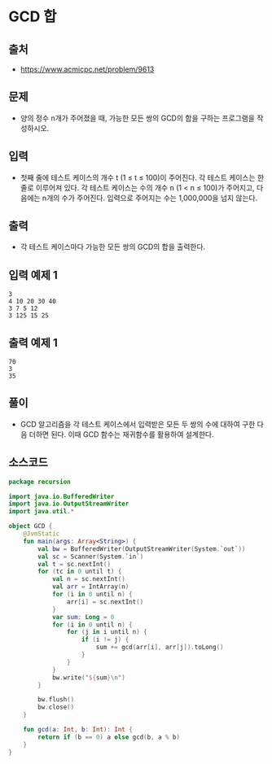 # GCD 합

## 출처

* https://www.acmicpc.net/problem/9613

## 문제

* 양의 정수 n개가 주어졌을 때, 가능한 모든 쌍의 GCD의 합을 구하는 프로그램을 작성하시오.

## 입력

* 첫째 줄에 테스트 케이스의 개수 t (1 ≤ t ≤ 100)이 주어진다. 각 테스트 케이스는 한 줄로 이루어져 있다. 각 테스트 케이스는 수의 개수 n (1 < n ≤ 100)가 주어지고, 다음에는 n개의 수가 주어진다. 입력으로 주어지는 수는 1,000,000을 넘지 않는다.

## 출력

* 각 테스트 케이스마다 가능한 모든 쌍의 GCD의 합을 출력한다.

## 입력 예제 1

```
3
4 10 20 30 40
3 7 5 12
3 125 15 25
```

## 출력 예제 1

```
70
3
35
```

## 풀이

* GCD 알고리즘을 각 테스트 케이스에서 입력받은 모든 두 쌍의 수에 대하여 구한 다음 더하면 된다. 이때 GCD 함수는 재귀함수를 활용하여 설계한다.

## 소스코드

```kotlin
package recursion

import java.io.BufferedWriter
import java.io.OutputStreamWriter
import java.util.*

object GCD {
    @JvmStatic
    fun main(args: Array<String>) {
        val bw = BufferedWriter(OutputStreamWriter(System.`out`))
        val sc = Scanner(System.`in`)
        val t = sc.nextInt()
        for (tc in 0 until t) {
            val n = sc.nextInt()
            val arr = IntArray(n)
            for (i in 0 until n) {
                arr[i] = sc.nextInt()
            }
            var sum: Long = 0
            for (i in 0 until n) {
                for (j in i until n) {
                    if (i != j) {
                        sum += gcd(arr[i], arr[j]).toLong()
                    }
                }
            }
            bw.write("${sum}\n")
        }

        bw.flush()
        bw.close()
    }

    fun gcd(a: Int, b: Int): Int {
        return if (b == 0) a else gcd(b, a % b)
    }
}
```

